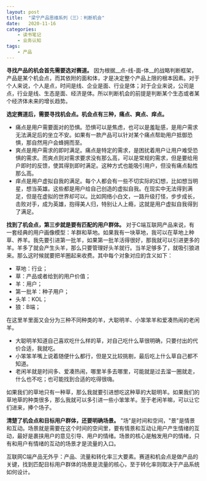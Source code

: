 ```yaml
---
layout: post
title:  "梁宁产品思维系列（三）：判断机会"
date:   2020-11-16
categories:
    - 读书笔记
    - 业务认知
tags:
    - 产品
---
```


__寻找产品的机会首先需要选对赛道。__ 因为根据__点-线-面-体__的战略判断框架，产品是某个机会点，而其依附的面和体，才是决定整个产品上限的根本因素。对于个人来说，个人是点，时间是线、企业是面、行业是体；对于企业来说，公司是点，行业是线、生态是面、经济是体。所以判断机会的前提是判断某个生态或者某个经济体未来的增长趋势。  

__选定赛道后，需要寻找机会点。机会点有三种，痛点、爽点、痒点。__  
- 痛点是用户需要面对的恐惧。恐惧可以是焦虑，也可以是羞耻感，是用户需求无法满足后的坐立不安。如果有一款产品可以针对某个痛点帮助用户抵御恐惧，那自然用户会蜂拥而至。  
- 爽点是用户需求的即时满足。痛点是特定的需求，是困扰着用户让用户难受恐惧的需求。而爽点则对需求要求没有那么高，可以是常规的需求，但是要给用户即时的反馈，使其得到即时满足。这种方式也能吸引用户，但没有痛点黏性那么高。  
- 痒点是用户虚拟自我的满足。每个人都会有一些不切实际的幻想，比如想当明星，想当英雄。这些都是用户给自己创造的虚拟自我。在现实中无法得到满足，但是在虚拟的世界却可以。比如网络小白文，一路升级打怪，步步成长，击败对手，成为英雄，抱得美人归，特别让人上瘾，这就是用户虚拟自我得到了满足。  

__找到了机会点，第三步就是要有匹配的用户群体。__ 对于C端互联网产品来说，有一套经典的用户画像模型：羊群和草地。如果我有一块草地，我可以在草地上种草、养羊。我先要引进第一批羊，如果第一批羊活得很好，那我就可以引进更多的羊。羊多了就会产生头羊，那么只要管理好头羊就行。当羊足够多了，就吸引狼进来。那么这时候就要把羊圈起来收费。其中每个对象对应的含义如下：    
- 草地：行业；  
- 草：产品或者给到的用户价值；  
- 羊：用户；  
- 第一批羊：种子用户；  
- 头羊：KOL；  
- 狼：B端；  

在这里羊里面又会分为三种不同种类的羊，大聪明羊、小笨笨羊和爱凑热闹的老闲羊。  
- 大聪明羊知道自己喜欢吃什么样的草，对自己吃什么草很明确，只要付出的代价合适，我就吃。  
- 小笨笨羊嘴上说着随便什么都行，但是又比较挑剔，最后吃上什么草自己都不知道。  
- 老闲羊就是时间多、爱凑热闹，哪里羊多去哪里，可能就是过去溜一圈就走，什么也不吃；也可能找到合适的吃得很嗨。  

如果我们的草地只有一种草，那么我就要引进想吃这种草的大聪明羊。如果我们的草地草的种类很多，那么我就可以多引进一些小笨笨羊。至于老闲羊嘛，可以让它们进来，捧个场子。  

__清楚了机会点和目标用户群体，还要明确场景。__ "场"是时间和空间，"景"是情景和互动。场景就是需要在这个时间的空间里，要有情景和互动让用户产生情绪的互动，最好是裹挟用户的意见引导、用户的情绪。场景的核心是触发用户的情绪，只有和用户有情绪的互动的场景才是流量的入口。  

互联网C端产品无外乎：产品、流量和转化率三大要素。赛道和机会点是做产品的关键，找到匹配目标用户群体的场景是流量的核心，至于转化率则取决于产品系统如何设计。
